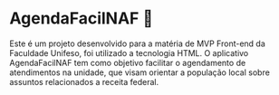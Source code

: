 # AgendaFacilNAF  :date:

Este é um projeto desenvolvido para a matéria de MVP Front-end da Faculdade Unifeso, foi utilizado a tecnologia HTML. O aplicativo AgendaFacilNAF tem como objetivo facilitar o agendamento de atendimentos na unidade, que visam orientar a população local sobre assuntos relacionados a receita federal.
